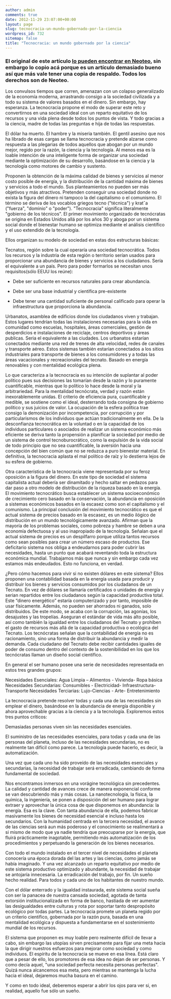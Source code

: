 ```yaml
---
author: admin
comments: true
date: 2012-11-29 23:07:00+00:00
layout: page
slug: tecnocracia-un-mundo-gobernado-por-la-ciencia
wordpress_id: 732
sitemap: false
title: "Tecnocracia: un mundo gobernado por la ciencia"
---
```


### El original de este artículo [lo pueden encontrar en Neoteo](http://www.neoteo.com/tecnocracia-un-mundo-gobernado-por-la-14227), sin embargo lo copio acá porque es un artículo demasiado bueno así que más vale tener una copia de respaldo. Todos los derechos son de Neoteo.



Los convulsos tiempos que corren, amenazan con un colapso generalizado de la economía moderna, arrastrando consigo a la sociedad civilizada y a todo su sistema de valores basados en el dinero. Sin embargo, hay esperanza. La tecnocracia propone el modo de superar este reto y convertirnos en una sociedad ideal con un reparto equitativo de los recursos y una vida plena desde todos los puntos de vista. Y todo gracias a la ciencia, madre de todas las preguntas e hija de todas las respuestas.

El dólar ha muerto. El hambre y la miseria también. El gentil asesino que nos ha librado de esas cargas se llama tecnocracia y pretende alzarse como respuesta a las plegarias de todos aquellos que abogan por un mundo mejor, regido por la razón, la ciencia y la tecnología. Al menos esa es la loable intención de una inteligente forma de organizar una sociedad mediante la optimización de su desarrollo, basándose en la ciencia y la tecnología como motores de cambio y sustento.

Proponen la obtención de la máxima calidad de bienes y servicios al menor costo posible de energía, y la distribución de la cantidad máxima de bienes y servicios a todo el mundo. Sus planteamientos no pueden ser más objetivos y más atractivos. Pretenden conseguir una sociedad donde no exista la figura del dinero ni tampoco la del capitalismo o el comunismo. El término se deriva de los vocablos griegos tecno ("técnica") y kratˆa ("fuerza", "dominio" o "poder"). "Tecnocracia" significa literalmente "gobierno de los técnicos". El primer movimiento organizado de tecnócratas se origina en Estados Unidos allá por los años 30 y aboga por un sistema social donde el bienestar humano se optimiza mediante el análisis científico y el uso extendido de la tecnología.

Ellos organizan su modelo de sociedad en estas dos estructuras básicas:

Tecnatos, región sobre la cual operaría una sociedad tecnocrática. Todos los recursos y la industria de esta región o territorio serían usados para proporcionar una abundancia de bienes y servicios a los ciudadanos. Sería el equivalente a un país. Pero para poder formarlos se necesitan unos requisitos(sólo EEUU los reúne):




	
  * Debe ser suficiente en recursos naturales para crear abundancia.


	
  * Debe ser una base industrial y científica pre-existente


	
  * Debe tener una cantidad suficiente de personal calificado para operar la infraestructura  que proporciona la abundancia.





Urbanatos, asamblea de edificios donde los ciudadanos viven y trabajan. Estos lugares tendrían todas las instalaciones necesarias para la vida en comunidad como escuelas, hospitales, áreas comerciales, gestión de desperdicios e instalaciones de reciclaje, centros deportivos y áreas publicas. Seria el equivalente a las ciudades. Los urbanatos estarían conectados mediante una red de trenes de alta velocidad, redes de canales y transporte aéreo. Estos sistemas también estarían conectados a los sitios industriales para transporte de bienes a los consumidores y a todas las áreas vacacionales y recreacionales del tecnato. Basado en energía renovables y con mentalidad ecológica plena.

Lo que caracteriza a la tecnocracia es su intención de suplantar al poder político pues sus decisiones las tomarían desde la razón y lo puramente cuantificable, mientras que lo político lo hace desde la moral y la arbitrariedad. Para la mentalidad tecnócrata, verdad y razón están inexorablemente unidas. El criterio de eficiencia pura, cuantificable y medible, se sostiene como el ideal, desterrando toda consigna de gobierno político y sus juicios de valor. La ocupación de la esfera política trae consigo la demonización por incompetencia, por corrupción y por particularismos de los individuos que actúan tradicionalmente en ella. De la desconfianza tecnocrática en la voluntad o en la capacidad de los individuos particulares o asociados de realizar un sistema económico más eficiente se deriva tanto la propensión a planificar la sociedad por medio de un sistema de control tecnoburocrático, como la expulsión de la vida social de todo principio que no sea cuantificable, la aversión hacia una concepción del bien común que no se reduzca a puro bienestar material. En definitiva, la tecnocracia aplasta el mal político de raíz y lo destierra lejos de su esfera de gobierno.

Otra característica de la tecnocracia viene representada por su feroz oposición a la figura del dinero. En este tipo de sociedad el sistema capitalista actual debería ser dinamitado y hecho saltar en pedazos para dar paso a otro modelo de distribución de la riqueza basado en la energía. El movimiento tecnocrático busca establecer un sistema socioeconómico de crecimiento cero basado en la conservación, la abundancia en oposición a sistemas económicos basados en la escasez como son el capitalismo y el comunismo. La principal conclusión del movimiento tecnocrático es que el actual sistema de precios basado en la escasez, es un medio ilógico de distribución en un mundo tecnológicamente avanzado. Afirman que la mayoría de los problemas sociales, como pobreza y hambre se deben a una economía defectuosa y al uso inapropiado de la tecnología. Señalan que el actual sistema de precios es un despilfarro porque utiliza tantos recursos como sean posibles para crear un número escaso de productos. Ese deficitario sistema nos obliga a endeudarnos para poder cubrir las necesidades, hasta un punto que acabará reventando toda la estructura económica mundial. Trabajamos más que nunca y sin embargo cada vez estamos más endeudados. Esto no funciona, en verdad.

¿Pero cómo hacemos para vivir si no existen dólares en este sistema? Ellos proponen una contabilidad basada en la energía usada para producir y distribuir los bienes y servicios consumidos por los ciudadanos de un Tecnato. En vez de dólares se llamaría certificados o unidades de energía y serian repartidos entre los ciudadanos según la capacidad productiva total. Este “dinero energético” estaría computerizado y por tanto, imposible de usar físicamente. Además, no pueden ser ahorrados ni ganados, solo distribuidos. De este modo, se acaba con la corrupción, las agonías, los desajustes y las tropelías. Aseguran el estándar de vida más alto posible, así como también la igualdad entre los ciudadanos del Tecnato y prohíben el gasto de recursos más allá de la capacidad productiva o ecológica del Tecnato. Los tecnócratas señalan que la contabilidad de energía no es racionamiento, sino una forma de distribuir la abundancia y medir la demanda. Cada ciudadano del Tecnato debe recibir cantidades iguales de poder de consumo dentro del contexto de la sostenibilidad en los que los tecnócratas llaman un diseño social científico.

En general el ser humano posee una serie de necesidades representada en estos tres grandes grupos:

Necesidades Esenciales: Agua Limpia – Alimentos - Vivienda-  Ropa básica
Necesidades Secundarias: Consumibles - Electricidad- Infraestructura- Transporte
Necesidades Terciarias: Lujo-Ciencias - Arte- Entretenimiento

La tecnocracia pretende resolver todas y cada una de las necesidades sin emplear el dinero, basándose en la abundancia de energía disponible y ahora aprovechable gracias a la ciencia y a la tecnología. Exploremos estos tres puntos críticos:



Demasiadas personas viven sin las necesidades esenciales.




El suministro de las necesidades esenciales, para todas y cada una de las personas del planeta, incluso de las necesidades secundarias, no es realmente tan difícil como parece. La tecnología puede hacerlo, es decir,  la automatización.




Una vez que cada uno ha sido proveído de las necesidades esenciales y secundarias, la necesidad de trabajar será erradicada, cambiando de forma fundamental de sociedad.



Nos encontramos inmersos en una vorágine tecnológica sin precedentes. La calidad y cantidad de avances crece de manera exponencial conforme se van descubriendo más y más cosas. La nanotecnología, la física, la química, la ingeniería, se ponen a disposición del ser humano para lograr extraer y aprovechar la única cosa de que disponemos en abundancia: la energía. Esa es la clave. Con tanta abundancia de ella, podemos fabricar masivamente los bienes de necesidad esencial  e incluso hasta los secundarios. Con la humanidad centrada en la tercera necesidad, el avance de las ciencias será aun más poderoso y el conocimiento se realimentará a si mismo de modo que ya nadie tendría que preocuparse por la energía, que fluirá prácticamente inagotable, permitiendo más automatización de los procedimientos y perpetuando la generación de los bienes necesarios.

Con todo el mundo instalado en el tercer nivel de necesidades el planeta conocería una época dorada del las artes y las ciencias, como jamás se había imaginado. Y una vez alcanzado un reparto equitativo por medio de este sistema productivo optimizado y abundante, la necesidad de trabajar se antojaría innecesaria. La erradicación del trabajo, por fin. Un sueño hecho realidad. Para todos y cada uno de los habitantes de nuestro mundo.

Con el dólar enterrado y la igualdad instaurada, este sistema social sueña con ser la panacea de nuestra cansada sociedad, agotada de tanta extorsión institucionalizada en forma de banco, hastiada de ver aumentar las desigualdades entre culturas y rota por soportar tanto despropósito ecológico por todas partes. La tecnocracia promete un planeta regido por un criterio científico, gobernada por la razón pura, basada en una mentalidad ecológica y dispuesta a fundamentarse en el sostenimiento mundial de los recursos.

El sistema que proponen es muy loable pero realmente difícil de llevar a cabo, sin embargo las utopías sirven precisamente para fijar una meta hacia la que dirigir nuestros esfuerzos para mejorar como sociedad y como individuos. El espíritu de la tecnocracia se mueve en esa línea. Está claro que a pesar de ello, los promotores de esa idea no dejan de ser personas. Y como decía aquel, "una sociedad perfecta necesita personas perfectas". Quizá nunca alcancemos esa meta, pero mientras se mantenga la lucha hacia el ideal, dejaremos mucha basura en el camino.

Y como en todo ideal, deberemos esperar a abrir los ojos para ver si, en realidad, aquello fue sólo un sueño.

